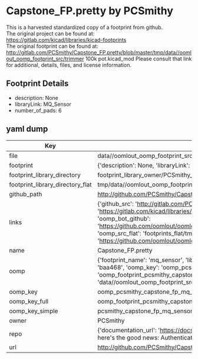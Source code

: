 # Capstone_FP.pretty by PCSmithy  
This is a harvested standardized copy of a footprint from github.  
The original project can be found at:  
https://gitlab.com/kicad/libraries/kicad-footprints  
The original footprint can be found at:
http://gitlab.com/PCSmithy/Capstone_FP.pretty/blob/master/tmp/data//oomlout_oomp_footprint_src/trimmer 100k pot.kicad_mod
Please consult that link for additional, details, files, and license information.  
## Footprint Details
* description: None  
* libraryLink: MQ_Sensor  
* number_of_pads: 6  
## yaml dump  
| Key | Value |  
| --- | --- |  
| file | data//oomlout_oomp_footprint_src/Capstone_FP.pretty/MQ_Sensor.kicad_mod |  
| footprint | {'description': None, 'libraryLink': 'MQ_Sensor', 'number_of_pads': 6} |  
| footprint_library_directory | footprint_library_owner/PCSmithy_Capstone_FP.pretty |  
| footprint_library_directory_flat | tmp/data//oomlout_oomp_footprint_src/footprints_flat/pcsmithy_capstone_fp_mq_sensor/working |  
| github_path | http://github.com/PCSmithy/Capstone_FP.pretty/blob/master/tmp/data//oomlout_oomp_footprint_src/MQ_Sensor.kicad_mod |  
| links | {'github_src': 'http://gitlab.com/PCSmithy/Capstone_FP.pretty/blob/master/tmp/data//oomlout_oomp_footprint_src/trimmer 100k pot.kicad_mod', 'github_src_repo': 'https://gitlab.com/kicad/libraries/kicad-footprints', 'oomp_bot': 'tmp/data//oomlout_oomp_footprint_src/footprints/pcsmithy_capstone_fp_mq_sensor/working', 'oomp_bot_github': 'https://github.com/oomlout/oomlout_oomp_footprint_bot/tree/main/tmp/data//oomlout_oomp_footprint_src/footprints/pcsmithy_capstone_fp_mq_sensor/working', 'oomp_src_flat': 'footprints_flat/tmp/data//oomlout_oomp_footprint_src/footprints_flat/pcsmithy_capstone_fp_mq_sensor/working', 'oomp_src_flat_github': 'https://github.com/oomlout/oomlout_oomp_footprint_src/tree/main/tmp/data//oomlout_oomp_footprint_src/footprints_flat/pcsmithy_capstone_fp_mq_sensor/working'} |  
| name | Capstone_FP.pretty |  
| oomp | {'footprint_name': 'mq_sensor', 'library_name': 'capstone_fp', 'md5': 'baa468a8ad68563c295183cb8ce91cbf', 'md5_10': 'baa468a8ad', 'md5_5': 'baa46', 'md5_6': 'baa468', 'oomp_key': 'oomp_pcsmithy_capstone_fp_mq_sensor', 'oomp_key_extra': 'oomp_footprint_pcsmithy_capstone_fp_mq_sensor', 'oomp_key_full': 'oomp_footprint_pcsmithy_capstone_fp_mq_sensor_baa468', 'oomp_key_simple': 'pcsmithy_capstone_fp_mq_sensor', 'original_filename': 'data//oomlout_oomp_footprint_src/Capstone_FP.pretty/MQ_Sensor.kicad_mod', 'owner_name': 'pcsmithy'} |  
| oomp_key | oomp_pcsmithy_capstone_fp_mq_sensor |  
| oomp_key_full | oomp_footprint_pcsmithy_capstone_fp_mq_sensor |  
| oomp_key_simple | pcsmithy_capstone_fp_mq_sensor |  
| owner | PCSmithy |  
| repo | {'documentation_url': 'https://docs.github.com/rest/overview/resources-in-the-rest-api#rate-limiting', 'message': "API rate limit exceeded for 84.66.142.224. (But here's the good news: Authenticated requests get a higher rate limit. Check out the documentation for more details.)"} |  
| url | http://github.com/PCSmithy/Capstone_FP.pretty |  

